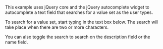 This example uses jQuery core and the jQuery autocomplete widget to autocomplete a text field that searches for a value set as the user types.

To search for a value set, start typing in the text box below. The search will take place when there are two or more characters.

You can also toggle the search to search on the description field or the name field.